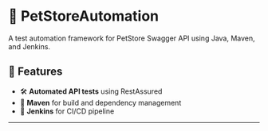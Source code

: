 # 🐾 PetStoreAutomation

A test automation framework for PetStore Swagger API using Java, Maven, and Jenkins.

## 📌 Features
- 🛠 **Automated API tests** using RestAssured
- 🚀 **Maven** for build and dependency management
- 🤖 **Jenkins** for CI/CD pipeline

---
